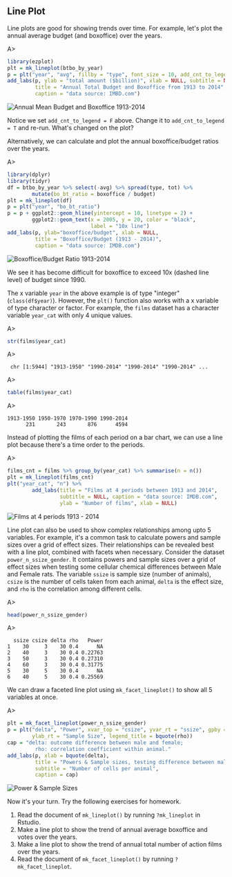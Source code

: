 ## Line Plot

Line plots are good for showing trends over time. For example, let's plot the
annual average budget (and boxoffice) over the years.

A>
```r
library(ezplot)
plt = mk_lineplot(btbo_by_year)
p = plt("year", "avg", fillby = "type", font_size = 10, add_cnt_to_legend = F)
add_labs(p, ylab = "total amount ($billion)", xlab = NULL, subtitle = NULL,
         title = "Annual Total Budget and Boxoffice from 1913 to 2014",
         caption = "data source: IMBD.com")
```

![Annual Mean Budget and Boxoffice 1913-2014](images/lineplot_bobt-1.png)

Notice we set `add_cnt_to_legend = F` above. Change it to `add_cnt_to_legend = T` 
and re-run. What's changed on the plot? 

Alternatively, we can calculate and plot the annual boxoffice/budget ratios over
the years.

A>
```r
library(dplyr)
library(tidyr)
df = btbo_by_year %>% select(-avg) %>% spread(type, tot) %>% 
        mutate(bo_bt_ratio = boxoffice / budget)
plt = mk_lineplot(df)
p = plt("year", "bo_bt_ratio")
p = p + ggplot2::geom_hline(yintercept = 10, linetype = 2) +
        ggplot2::geom_text(x = 2005, y = 20, color = "black",
                           label = "10x line")
add_labs(p, ylab="boxoffice/budget", xlab = NULL,
         title = "Boxoffice/Budget (1913 - 2014)",
         caption = "data source: IMDB.com")
```

![Boxoffice/Budget Ratio 1913-2014](images/lineplot_bobt_ratio-1.png)

We see it has become difficult for boxoffice to exceed 10x (dashed line 
level) of budget since 1990. 

The x variable `year` in the above example is of type "integer" (`class(df$year)`).
However, the `plt()` function also works with a x variable of type character or 
factor. For example, the `films` dataset has a character variable `year_cat` 
with only 4 unique values. 

A>
```r
str(films$year_cat)
```
A>
```
 chr [1:5944] "1913-1950" "1990-2014" "1990-2014" "1990-2014" ...
```
A>
```r
table(films$year_cat)
```
A>
```
1913-1950 1950-1970 1970-1990 1990-2014 
      231       243       876      4594 
```

Instead of plotting the films of each period on a bar chart, we can use a line 
plot because there's a time order to the periods.

A>
```r
films_cnt = films %>% group_by(year_cat) %>% summarise(n = n())
plt = mk_lineplot(films_cnt)
plt("year_cat", "n") %>% 
        add_labs(title = "Films at 4 periods between 1913 and 2014",
                 subtitle = NULL, caption = "data source: IMDB.com",
                 ylab = "Number of films", xlab = NULL)
```

![Films at 4 periods 1913 - 2014](images/lineplot_films-1.png)

Line plot can also be used to show complex relationships among upto 5 variables.
For example, it's a common task to calculate powers and sample sizes over a 
grid of effect sizes. Their relationships can be revealed best with a line plot, 
combined with facets when necessary. Consider the dataset `power_n_ssize_gender`. 
It contains powers and sample sizes over a grid of effect sizes when testing
some cellular chemical differences between Male and Female rats. The variable 
`ssize` is sample size (number of animals), `csize` is the number of cells taken
from each animal, `delta` is the effect size, and `rho` is the correlation among
different cells. 

A>
```r
head(power_n_ssize_gender)
```
A>
```
  ssize csize delta rho   Power
1    30     3    30 0.4      NA
2    40     3    30 0.4 0.22763
3    50     3    30 0.4 0.27310
4    60     3    30 0.4 0.31775
5    30     5    30 0.4      NA
6    40     5    30 0.4 0.25569
```

We can draw a faceted line plot using `mk_facet_lineplot()` to show all 5 
variables at once.

A>
```r
plt = mk_facet_lineplot(power_n_ssize_gender)
p = plt("delta", "Power", xvar_top = "csize", yvar_rt = "ssize", gpby = "rho",
        ylab_rt = "Sample Size", legend_title = bquote(rho))
cap = "delta: outcome difference between male and female;
         rho: correlation coefficient within animal."
add_labs(p, xlab = bquote(delta),
         title = "Powers & Sample sizes, testing difference between male and female rats",
         subtitle = "Number of cells per animal",
         caption = cap)
```

![Power & Sample Sizes](images/power_n_ssize-1.png)

Now it's your turn. Try the following exercises for homework.

1. Read the document of `mk_lineplot()` by running `?mk_lineplot` in Rstudio. 
2. Make a line plot to show the trend of annual average boxoffice and votes over 
the years.
3. Make a line plot to show the trend of annual total number of action films 
over the years.
4. Read the document of `mk_facet_lineplot()` by running `?mk_facet_lineplot`. 
